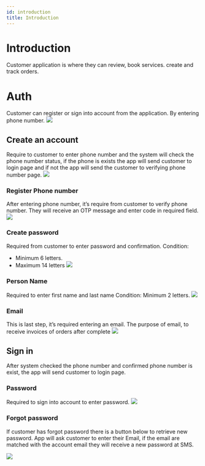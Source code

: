 ```yaml
---
id: introduction
title: Introduction
---
```


# Introduction
Customer application is where they can review, book services. create and track orders.

# Auth
Customer can register or sign into account from the application. By entering phone number.
![](assets/img/Introduction/phone.jpg)

## Create an account
Require to customer to enter phone number and the system will check the phone number status, if the phone is exists  the app will send customer to login page and if not the app will send the customer to verifying phone number page. 
![](assets/img/Introduction/phone_number.jpg)

### Register Phone number
After entering phone number, it’s require from customer to verify phone number. They will receive an OTP message and enter code in required field.
![](assets/img/Introduction/otp.jpg)

### Create password
Required from customer to enter password and confirmation.
Condition:
- Minimum 6 letters.
- Maximum 14 letters
![](assets/img/Introduction/create_password.jpg)

### Person Name
Required to enter first name and last name
Condition:
Minimum 2 letters.
![](assets/img/Introduction/contact_name.jpg)

### Email
This is last step, it’s required entering an email.
The purpose of email, to receive invoices of orders after complete
![](assets/img/Introduction/create_email.jpg)

## Sign in
After system checked the phone number and confirmed phone number is exist, the app will send customer to login page. 

### Password 
Required to sign into account to enter password. 
![](assets/img/Introduction/password_signin.jpg)

### Forgot password
If customer has forgot password there is a button below to retrieve new password. 
App will ask customer to enter their Email, if the email are matched with the account email they will receive a new password at SMS.

![](assets/img/Introduction/forgot_password.jpg)